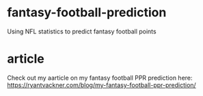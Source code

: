 # fantasy-football-prediction
Using NFL statistics to predict fantasy football points

# article 
Check out my aarticle on my fantasy football PPR prediction here:
https://ryantvackner.com/blog/my-fantasy-football-ppr-prediction/
